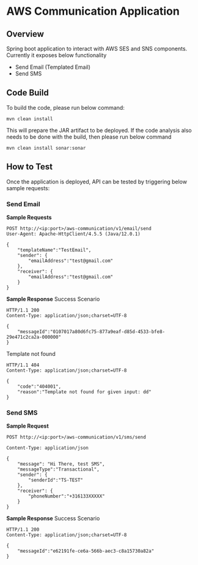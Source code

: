 
# AWS Communication Application

## Overview
Spring boot application to interact with AWS SES and SNS components. Currently it exposes below functionality

* Send Email (Templated Email)
* Send SMS

## Code Build

To build the code, please run below command:
```
mvn clean install
```
This will prepare the JAR artifact to be deployed.
If the code analysis also needs to be done with the build, then please run below command
```
mvn clean install sonar:sonar
```

## How to Test
Once the application is deployed, API can be tested by triggering below sample requests:

### Send Email
**Sample Requests**
```
POST http://<ip:port>/aws-communication/v1/email/send
User-Agent: Apache-HttpClient/4.5.5 (Java/12.0.1)

{
	"templateName":"TestEmail",
	"sender": {
		"emailAddress":"test@gmail.com"
	},
	"receiver": {
		"emailAddress":"test@gmail.com"
	}
}
```

**Sample Response**
Success Scenario
```
HTTP/1.1 200 
Content-Type: application/json;charset=UTF-8

{
	"messageId":"0107017a80d6fc75-877a9eaf-d85d-4533-bfe8-29e471c2ca2a-000000"
}
```
Template not found
```
HTTP/1.1 404 
Content-Type: application/json;charset=UTF-8

{
	"code":"404001",
	"reason":"Template not found for given input: dd"
}
```

### Send SMS
**Sample Request**
```
POST http://<ip:port>/aws-communication/v1/sms/send

Content-Type: application/json

{
	"message": "Hi There, test SMS",
	"messageType":"Transactional",
	"sender": {
		"senderId":"TS-TEST"
	},
	"receiver": {
		"phoneNumber":"+316133XXXXX"
	}
}
```

**Sample Response**
Success Scenario
```
HTTP/1.1 200 
Content-Type: application/json;charset=UTF-8

{
	"messageId":"e62191fe-ce6a-566b-aec3-c8a15730a82a"
}
```

